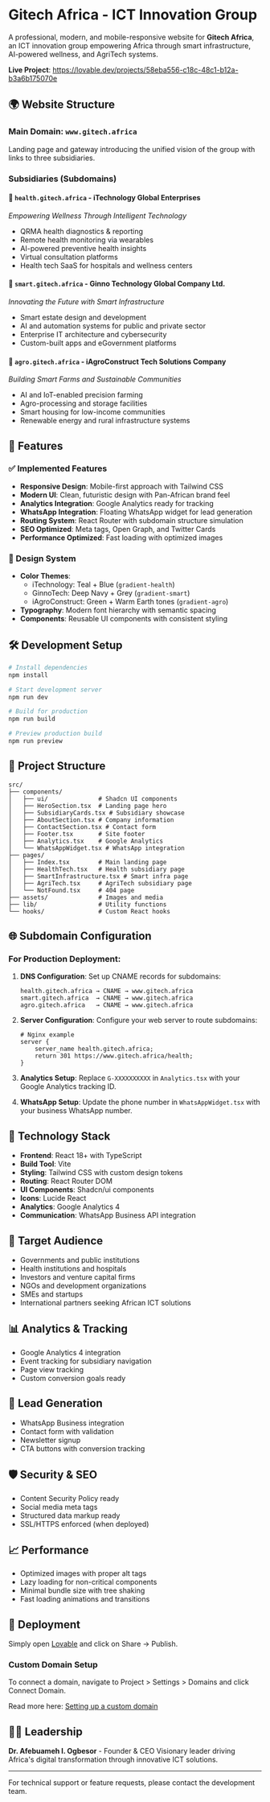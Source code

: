# Gitech Africa - ICT Innovation Group

A professional, modern, and mobile-responsive website for **Gitech Africa**, an ICT innovation group empowering Africa through smart infrastructure, AI-powered wellness, and AgriTech systems.

**Live Project**: https://lovable.dev/projects/58eba556-c18c-48c1-b12a-b3a6b175070e

## 🌍 Website Structure

### Main Domain: `www.gitech.africa`
Landing page and gateway introducing the unified vision of the group with links to three subsidiaries.

### Subsidiaries (Subdomains)

#### 🏥 `health.gitech.africa` - iTechnology Global Enterprises
*Empowering Wellness Through Intelligent Technology*
- QRMA health diagnostics & reporting
- Remote health monitoring via wearables  
- AI-powered preventive health insights
- Virtual consultation platforms
- Health tech SaaS for hospitals and wellness centers

#### 🏢 `smart.gitech.africa` - Ginno Technology Global Company Ltd.
*Innovating the Future with Smart Infrastructure*
- Smart estate design and development
- AI and automation systems for public and private sector
- Enterprise IT architecture and cybersecurity
- Custom-built apps and eGovernment platforms

#### 🌱 `agro.gitech.africa` - iAgroConstruct Tech Solutions Company
*Building Smart Farms and Sustainable Communities*
- AI and IoT-enabled precision farming
- Agro-processing and storage facilities
- Smart housing for low-income communities
- Renewable energy and rural infrastructure systems

## 🚀 Features

### ✅ Implemented Features
- **Responsive Design**: Mobile-first approach with Tailwind CSS
- **Modern UI**: Clean, futuristic design with Pan-African brand feel
- **Analytics Integration**: Google Analytics ready for tracking
- **WhatsApp Integration**: Floating WhatsApp widget for lead generation
- **Routing System**: React Router with subdomain structure simulation
- **SEO Optimized**: Meta tags, Open Graph, and Twitter Cards
- **Performance Optimized**: Fast loading with optimized images

### 🎨 Design System
- **Color Themes**:
  - iTechnology: Teal + Blue (`gradient-health`)
  - GinnoTech: Deep Navy + Grey (`gradient-smart`) 
  - iAgroConstruct: Green + Warm Earth tones (`gradient-agro`)
- **Typography**: Modern font hierarchy with semantic spacing
- **Components**: Reusable UI components with consistent styling

## 🛠️ Development Setup

```bash
# Install dependencies
npm install

# Start development server
npm run dev

# Build for production
npm run build

# Preview production build
npm run preview
```

## 📁 Project Structure

```
src/
├── components/
│   ├── ui/              # Shadcn UI components
│   ├── HeroSection.tsx  # Landing page hero
│   ├── SubsidiaryCards.tsx # Subsidiary showcase
│   ├── AboutSection.tsx # Company information
│   ├── ContactSection.tsx # Contact form
│   ├── Footer.tsx       # Site footer
│   ├── Analytics.tsx    # Google Analytics
│   └── WhatsAppWidget.tsx # WhatsApp integration
├── pages/
│   ├── Index.tsx        # Main landing page
│   ├── HealthTech.tsx   # Health subsidiary page
│   ├── SmartInfrastructure.tsx # Smart infra page
│   ├── AgriTech.tsx     # AgriTech subsidiary page
│   └── NotFound.tsx     # 404 page
├── assets/              # Images and media
├── lib/                 # Utility functions
└── hooks/               # Custom React hooks
```

## 🌐 Subdomain Configuration

### For Production Deployment:

1. **DNS Configuration**: Set up CNAME records for subdomains:
   ```
   health.gitech.africa → CNAME → www.gitech.africa
   smart.gitech.africa  → CNAME → www.gitech.africa
   agro.gitech.africa   → CNAME → www.gitech.africa
   ```

2. **Server Configuration**: Configure your web server to route subdomains:
   ```nginx
   # Nginx example
   server {
       server_name health.gitech.africa;
       return 301 https://www.gitech.africa/health;
   }
   ```

3. **Analytics Setup**: Replace `G-XXXXXXXXXX` in `Analytics.tsx` with your Google Analytics tracking ID.

4. **WhatsApp Setup**: Update the phone number in `WhatsAppWidget.tsx` with your business WhatsApp number.

## 📱 Technology Stack
- **Frontend**: React 18+ with TypeScript
- **Build Tool**: Vite
- **Styling**: Tailwind CSS with custom design tokens
- **Routing**: React Router DOM
- **UI Components**: Shadcn/ui components
- **Icons**: Lucide React
- **Analytics**: Google Analytics 4
- **Communication**: WhatsApp Business API integration

## 👥 Target Audience
- Governments and public institutions
- Health institutions and hospitals
- Investors and venture capital firms
- NGOs and development organizations
- SMEs and startups
- International partners seeking African ICT solutions

## 📊 Analytics & Tracking
- Google Analytics 4 integration
- Event tracking for subsidiary navigation
- Page view tracking
- Custom conversion goals ready

## 💬 Lead Generation
- WhatsApp Business integration
- Contact form with validation
- Newsletter signup
- CTA buttons with conversion tracking

## 🛡️ Security & SEO
- Content Security Policy ready
- Social media meta tags
- Structured data markup ready
- SSL/HTTPS enforced (when deployed)

## 📈 Performance
- Optimized images with proper alt tags
- Lazy loading for non-critical components
- Minimal bundle size with tree shaking
- Fast loading animations and transitions

## 🔧 Deployment

Simply open [Lovable](https://lovable.dev/projects/58eba556-c18c-48c1-b12a-b3a6b175070e) and click on Share -> Publish.

### Custom Domain Setup

To connect a domain, navigate to Project > Settings > Domains and click Connect Domain.

Read more here: [Setting up a custom domain](https://docs.lovable.dev/tips-tricks/custom-domain#step-by-step-guide)

## 👨‍💼 Leadership
**Dr. Afebuameh I. Ogbesor** - Founder & CEO
Visionary leader driving Africa's digital transformation through innovative ICT solutions.

---

For technical support or feature requests, please contact the development team.
